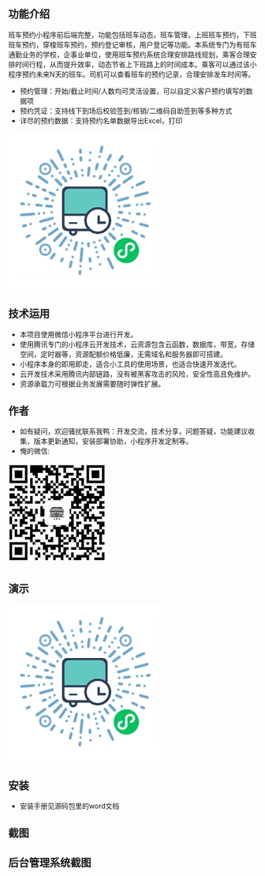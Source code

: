 ## 功能介绍 
    
班车预约小程序前后端完整，功能包括班车动态，班车管理，上班班车预约，下班班车预约，穿梭班车预约，预约登记审核，用户登记等功能。本系统专门为有班车通勤业务的学校，企事业单位，使用班车预约系统合理安排路线规划，乘客合理安排时间行程，从而提升效率，动态节省上下班路上的时间成本。乘客可以通过该小程序预约未来N天的班车。司机可以查看班车的预约记录，合理安排发车时间等。

- 预约管理：开始/截止时间/人数均可灵活设置，可以自定义客户预约填写的数据项
- 预约凭证：支持线下到场后校验签到/核销/二维码自助签到等多种方式
- 详尽的预约数据：支持预约名单数据导出Excel，打印

 ![输入图片说明](demo/%E4%BA%8C%E7%BB%B4%E7%A0%81.png)

## 技术运用
- 本项目使用微信小程序平台进行开发。
- 使用腾讯专门的小程序云开发技术，云资源包含云函数，数据库，带宽，存储空间，定时器等，资源配额价格低廉，无需域名和服务器即可搭建。
- 小程序本身的即用即走，适合小工具的使用场景，也适合快速开发迭代。
- 云开发技术采用腾讯内部链路，没有被黑客攻击的风险，安全性高且免维护。
- 资源承载力可根据业务发展需要随时弹性扩展。  



## 作者
- 如有疑问，欢迎骚扰联系我鸭：开发交流，技术分享，问题答疑，功能建议收集，版本更新通知，安装部署协助，小程序开发定制等。
- 俺的微信:
 
 ![输入图片说明](demo/author-base.png)



## 演示 
 
 
 ![输入图片说明](demo/%E4%BA%8C%E7%BB%B4%E7%A0%81.png)

## 安装

- 安装手册见源码包里的word文档




## 截图

  

## 后台管理系统截图
 
